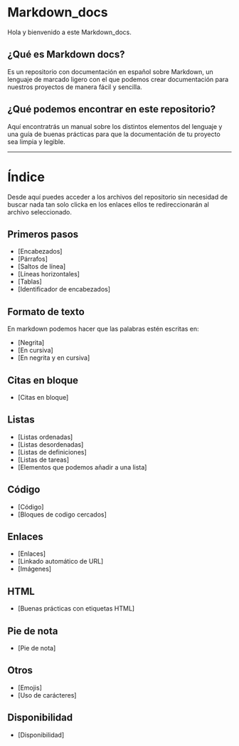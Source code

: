 # Markdown_docs

Hola y bienvenido a este Markdown_docs. 

## ¿Qué es Markdown docs?

Es un repositorio con documentación en español sobre Markdown, un lenguaje 
de marcado ligero con el que podemos crear documentación para nuestros proyectos
de manera fácil y sencilla.

## ¿Qué podemos encontrar en este repositorio?

Aquí encontratrás un manual sobre los distintos elementos del lenguaje y una guía de buenas prácticas para que la documentación de tu proyecto sea limpia y legible.

---

# Índice 

Desde aquí puedes acceder a los archivos del repositorio sin necesidad de buscar nada tan solo clicka en los enlaces ellos te redireccionarán al archivo seleccionado.

## Primeros pasos 

* [Encabezados]
* [Párrafos]
* [Saltos de línea]
* [Líneas horizontales]
* [Tablas]
* [Identificador de encabezados]


## Formato de texto 

En markdown podemos hacer que las palabras estén escritas en:


* [Negrita]
* [En cursiva]
* [En negrita y en cursiva]

## Citas en bloque 

* [Citas en bloque]

## Listas

* [Listas ordenadas]
* [Listas desordenadas]
* [Listas de definiciones]
* [Listas de tareas]
* [Elementos que podemos añadir a una lista]

## Código

* [Código]
* [Bloques de codigo cercados]
  
## Enlaces 

* [Enlaces]
* [Linkado automático de URL]
* [Imágenes]

## HTML

* [Buenas prácticas con etiquetas HTML]
  
## Pie de nota

* [Pie de nota]
  
## Otros

* [Emojis]
* [Uso de carácteres]

## Disponibilidad

* [Disponibilidad]
